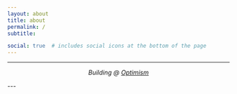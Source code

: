 ```yaml
---
layout: about
title: about
permalink: /
subtitle:

social: true  # includes social icons at the bottom of the page
---
```


---
<p style="text-align: center;font-style: italic;">
    Building @ <a href="https://optimism.io">Optimism</a>
</p>
---

